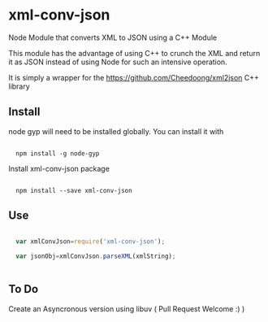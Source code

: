 # xml-conv-json
Node Module that converts XML to JSON using a C++ Module

This module has the advantage of using C++ to crunch the XML and return it as JSON instead of using Node for such an intensive operation.

It is simply a wrapper for the  https://github.com/Cheedoong/xml2json C++ library


## Install

node gyp will need to be installed globally. You can install it with
```

  npm install -g node-gyp

```

Install xml-conv-json package
```

  npm install --save xml-conv-json

```

## Use

```javascript

  var xmlConvJson=require('xml-conv-json');
  
  var jsonObj=xmlConvJson.parseXML(xmlString);
  
```


## To Do
Create an Asyncronous version using libuv ( Pull Request Welcome :) )
